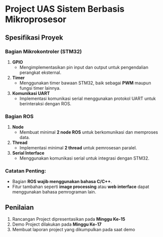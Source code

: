 # Project UAS Sistem Berbasis Mikroprosesor

## Spesifikasi Proyek

### Bagian Mikrokontroler (STM32)
1. **GPIO**  
   - Mengimplementasikan pin input dan output untuk pengendalian perangkat eksternal.
2. **Timer**  
   - Menggunakan timer bawaan STM32, baik sebagai **PWM** maupun fungsi timer lainnya.
3. **Komunikasi UART**  
   - Implementasi komunikasi serial menggunakan protokol UART untuk berinteraksi dengan ROS.

### Bagian ROS
1. **Node**  
   - Membuat minimal **2 node ROS** untuk berkomunikasi dan memproses data.
2. **Thread**  
   - Implementasi minimal **2 thread** untuk pemrosesan paralel.
3. **Serial Interface**  
   - Menggunakan komunikasi serial untuk integrasi dengan STM32.

### Catatan Penting:
- Bagian **ROS wajib menggunakan bahasa C/C++**.  
- Fitur tambahan seperti **image processing** atau **web interface** dapat menggunakan bahasa pemrograman lain.

## Penilaian
1. Rancangan Project dipresentasikan pada **Minggu Ke-15**
2. Demo Project dilakukan pada **Minggu Ke-17**
3. Membuat laporan project yang dikumpulkan pada saat demo

